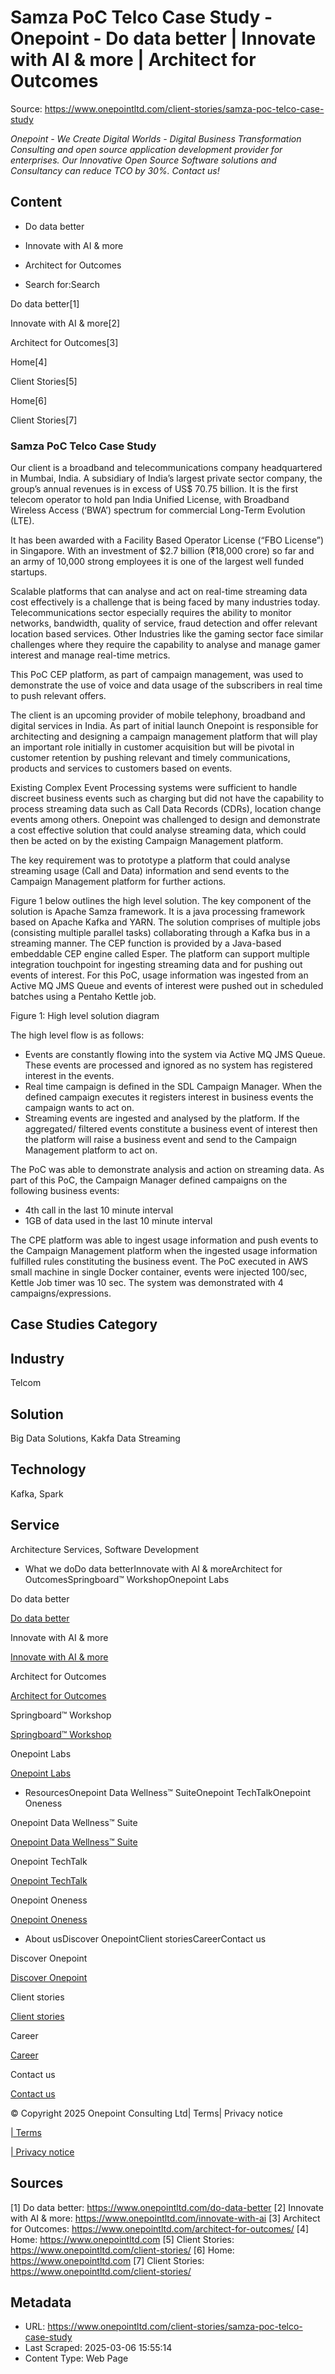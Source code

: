 # Samza PoC Telco Case Study - Onepoint - Do data better | Innovate with AI & more | Architect for Outcomes

Source: https://www.onepointltd.com/client-stories/samza-poc-telco-case-study

_Onepoint - We Create Digital Worlds - Digital Business Transformation Consulting and open source application development provider for enterprises. Our Innovative Open Source Software solutions and Consultancy can reduce TCO by 30%. Contact us!_

## Content

- Do data better
- Innovate with AI & more
- Architect for Outcomes

- Search for:Search

Do data better[1]

Innovate with AI & more[2]

Architect for Outcomes[3]

Home[4]

Client Stories[5]

Home[6]

Client Stories[7]

### Samza PoC Telco Case Study

Our client is a broadband and telecommunications company headquartered in Mumbai, India. A subsidiary of India’s largest private sector company, the group’s annual revenues is in excess of US$ 70.75 billion. It is the first telecom operator to hold pan India Unified License, with Broadband Wireless Access (‘BWA’) spectrum for commercial Long-Term Evolution (LTE).

It has been awarded with a Facility Based Operator License (“FBO License”) in Singapore. With an investment of $2.7 billion (₹18,000 crore) so far and an army of 10,000 strong employees it is one of the largest well funded startups.

Scalable platforms that can analyse and act on real-time streaming data cost effectively is a challenge that is being faced by many industries today. Telecommunications sector especially requires the ability to monitor networks, bandwidth, quality of service, fraud detection and offer relevant location based services. Other Industries like the gaming sector face similar challenges where they require the capability to analyse and manage gamer interest and manage real-time metrics.

This PoC CEP platform, as part of campaign management, was used to demonstrate the use of voice and data usage of the subscribers in real time to push relevant offers.

The client is an upcoming provider of mobile telephony, broadband and digital services in India. As part of initial launch Onepoint is responsible for architecting and designing a campaign management platform that will play an important role initially in customer acquisition but will be pivotal in customer retention by pushing relevant and timely communications, products and services to customers based on events.

Existing Complex Event Processing systems were sufficient to handle discreet business events such as charging but did not have the capability to process streaming data such as Call Data Records (CDRs), location change events among others. Onepoint was challenged to design and demonstrate a cost effective solution that could analyse streaming data, which could then be acted on by the existing Campaign Management platform.

The key requirement was to prototype a platform that could analyse streaming usage (Call and Data) information and send events to the Campaign Management platform for further actions.

Figure 1 below outlines the high level solution. The key component of the solution is Apache Samza framework. It is a java processing framework based on Apache Kafka and YARN. The solution comprises of multiple jobs (consisting multiple parallel tasks) collaborating through a Kafka bus in a streaming manner. The CEP function is provided by a Java-based embeddable CEP engine called Esper. The platform can support multiple integration touchpoint for ingesting streaming data and for pushing out events of interest. For this PoC, usage information was ingested from an Active MQ JMS Queue and events of interest were pushed out in scheduled batches using a Pentaho Kettle job.

Figure 1: High level solution diagram

The high level flow is as follows:

- Events are constantly flowing into the system via Active MQ JMS Queue. These events are processed and ignored as no system has registered interest in the events.
- Real time campaign is defined in the SDL Campaign Manager. When the defined campaign executes it registers interest in business events the campaign wants to act on.
- Streaming events are ingested and analysed by the platform. If the aggregated/ filtered events constitute a business event of interest then the platform will raise a business event and send to the Campaign Management platform to act on.

The PoC was able
to demonstrate analysis and action on streaming data. As part of this
PoC, the Campaign Manager defined campaigns on the following business
events:

- 4th call in the last 10 minute interval
- 1GB of data used in the last 10 minute interval

The CPE platform was able to ingest
usage information and push events to the Campaign Management platform
when the ingested usage information fulfilled rules constituting the
business event. The PoC executed in AWS small machine in single Docker
container, events were injected 100/sec, Kettle Job timer was 10 sec.
The system was demonstrated with 4 campaigns/expressions.

## Case Studies Category

## Industry

Telcom

## Solution

Big Data Solutions, Kakfa Data Streaming

## Technology

Kafka, Spark

## Service

Architecture Services, Software Development

- What we doDo data betterInnovate with AI & moreArchitect for OutcomesSpringboard™ WorkshopOnepoint Labs

Do data better

[Do data better](/do-data-better)

Innovate with AI & more

[Innovate with AI & more](/innovate-with-ai-more/)

Architect for Outcomes

[Architect for Outcomes](/architect-for-outcomes/)

Springboard™ Workshop

[Springboard™ Workshop](/onepoint-springboard/)

Onepoint Labs

[Onepoint Labs](/onepoint-labs/)

- ResourcesOnepoint Data Wellness™ SuiteOnepoint TechTalkOnepoint Oneness

Onepoint Data Wellness™ Suite

[Onepoint Data Wellness™ Suite](/data-wellness/)

Onepoint TechTalk

[Onepoint TechTalk](/techtalk)

Onepoint Oneness

[Onepoint Oneness](/oneness/)

- About usDiscover OnepointClient storiesCareerContact us

Discover Onepoint

[Discover Onepoint](/discover-onepoint/)

Client stories

[Client stories](/client-stories/)

Career

[Career](/career-opportunities/)

Contact us

[Contact us](/contact-us/)

© Copyright 2025 Onepoint Consulting Ltd| Terms| Privacy notice

[| Terms](/policies/)

[| Privacy notice](/policies/privacy-policy/)

## Sources

[1] Do data better: https://www.onepointltd.com/do-data-better
[2] Innovate with AI & more: https://www.onepointltd.com/innovate-with-ai
[3] Architect for Outcomes: https://www.onepointltd.com/architect-for-outcomes/
[4] Home: https://www.onepointltd.com
[5] Client Stories: https://www.onepointltd.com/client-stories/
[6] Home: https://www.onepointltd.com
[7] Client Stories: https://www.onepointltd.com/client-stories/

## Metadata

- URL: https://www.onepointltd.com/client-stories/samza-poc-telco-case-study
- Last Scraped: 2025-03-06 15:55:14
- Content Type: Web Page
